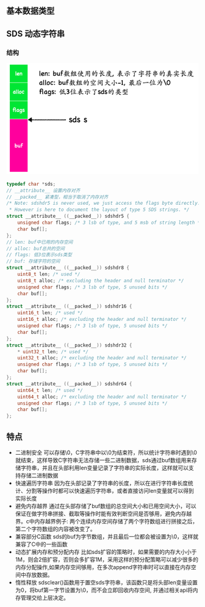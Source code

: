 ## 基本数据类型
## SDS 动态字符串
### 结构
![sds-内存结构](./images/Redis-sds-1.png)

```c
typedef char *sds;
// __attribute__ 设置内存对齐
// __packed__ 紧凑型，相当于取消了内存对齐
/* Note: sdshdr5 is never used, we just access the flags byte directly.
 * However is here to document the layout of type 5 SDS strings. */
struct __attribute__ ((__packed__)) sdshdr5 {
    unsigned char flags; /* 3 lsb of type, and 5 msb of string length */
    char buf[];
};
// len: buf中已用的内存空间
// alloc: buf总共的空间
// flags: 低3位表示sds类型
// buf: 存储字符的空间
struct __attribute__ ((__packed__)) sdshdr8 {
    uint8_t len; /* used */
    uint8_t alloc; /* excluding the header and null terminator */
    unsigned char flags; /* 3 lsb of type, 5 unused bits */
    char buf[];
};
struct __attribute__ ((__packed__)) sdshdr16 {
    uint16_t len; /* used */
    uint16_t alloc; /* excluding the header and null terminator */
    unsigned char flags; /* 3 lsb of type, 5 unused bits */
    char buf[];
};
struct __attribute__ ((__packed__)) sdshdr32 {
    * uint32_t len; /* used */
    uint32_t alloc; /* excluding the header and null terminator */
    unsigned char flags; /* 3 lsb of type, 5 unused bits */
    char buf[];
};
struct __attribute__ ((__packed__)) sdshdr64 {
    uint64_t len; /* used */
    uint64_t alloc; /* excluding the header and null terminator */
    unsigned char flags; /* 3 lsb of type, 5 unused bits */
    char buf[];
};
```

## 特点
- 二进制安全
  可以存储\0，C字符串中以\0为结束符，所以统计字符串时遇到\0就结束，这样导致C字符串无法存储一些二进制数据，sds通过buf数组用来存储字符串，并且在头部利用len变量记录了字符串的实际长度，这样就可以支持存储二进制数据
- 快速遍历字符串
  因为在头部记录了字符串的长度，所以在进行字符串长度统计、分割等操作时都可以快速遍历字符串，或者直接访问len变量就可以得到实际长度
- 避免内存越界
  通过在头部存储了buf数组的总空间大小和已用空间大小，可以保证在做字符串拼接、截取等操作时能有效判断空间是否够用，避免内存越界。c中内存越界例子: 两个连续内存空间存储了两个字符数组进行拼接之后，第二个字符数组的内容被改变了。
- 兼容部分C函数
  sds的buf为字节数组，并且最后一位都会被设置为\0，这样就兼容了C中的一些函数
- 动态扩展内存和预分配内存
  比如sds扩容的策略时，如果需要的内存大小小于1M，则会2倍扩容，否则会多扩容1M，采用这样的预分配策略可以减少很多的内存分配操作,如果内存空间够用，在多次append字符串时可以直接在内存空间中存放数据。
- 惰性释放
  sdsclear()函数用于置空sds字符串，该函数只是将头部len变量设置为0，将buf第一字节设置为\0，而不会立即回收内存空间, 并通过相关api将内存管理交给上层决定。
